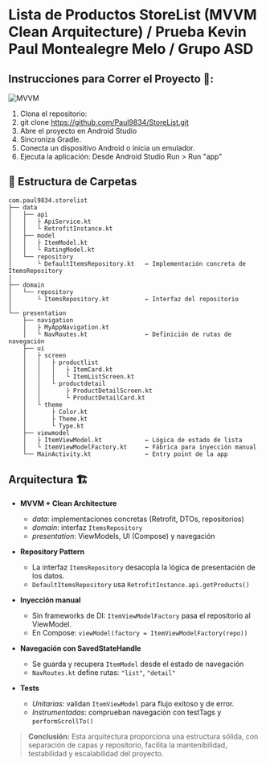 # Lista de Productos StoreList (MVVM Clean Arquitecture) / Prueba Kevin Paul Montealegre Melo / Grupo ASD
## Instrucciones para Correr el Proyecto 🚀:

![MVVM](https://i.imgur.com/qZ3uHOs.png)

1. Clona el repositorio:
2. git clone https://github.com/Paul9834/StoreList.git
3. Abre el proyecto en Android Studio
4. Sincroniza Gradle.
5. Conecta un dispositivo Android o inicia un emulador.
6. Ejecuta la aplicación:
   Desde Android Studio
   Run > Run "app"

## 📂 Estructura de Carpetas
```
com.paul9834.storelist
├── data
│   ├── api
│   │   ├ ApiService.kt
│   │   └ RetrofitInstance.kt
│   ├── model
│   │   ├ ItemModel.kt
│   │   └ RatingModel.kt
│   └── repository
│       └ DefaultItemsRepository.kt   ← Implementación concreta de ItemsRepository
│
├── domain
│   └── repository
│       └ ItemsRepository.kt          ← Interfaz del repositorio
│
└── presentation
    ├── navigation
    │   ├ MyAppNavigation.kt
    │   └ NavRoutes.kt                ← Definición de rutas de navegación
    ├── ui
    │   ├ screen
    │   │   ├ productlist
    │   │   │   ├ ItemCard.kt
    │   │   │   └ ItemListScreen.kt
    │   │   └ productdetail
    │   │       ├ ProductDetailScreen.kt
    │   │       └ ProductDetailCard.kt
    │   └ theme
    │       ├ Color.kt
    │       ├ Theme.kt
    │       └ Type.kt
    ├── viewmodel
    │   ├ ItemViewModel.kt            ← Lógica de estado de lista
    │   └ ItemViewModelFactory.kt     ← Fábrica para inyección manual
    └── MainActivity.kt               ← Entry point de la app
```


## Arquitectura 🏗️

- **MVVM + Clean Architecture**
   - *data*: implementaciones concretas (Retrofit, DTOs, repositorios)
   - *domain*: interfaz `ItemsRepository` 
   - *presentation*: ViewModels, UI (Compose) y navegación

- **Repository Pattern**
   - La interfaz `ItemsRepository` desacopla la lógica de presentación de los datos.
   - `DefaultItemsRepository` usa `RetrofitInstance.api.getProducts()`

- **Inyección manual**
   - Sin frameworks de DI: `ItemViewModelFactory` pasa el repositorio al ViewModel.
   - En Compose: `viewModel(factory = ItemViewModelFactory(repo))`

- **Navegación con SavedStateHandle**
   - Se guarda y recupera `ItemModel` desde el estado de navegación
   - `NavRoutes.kt` define rutas: `"list"`, `"detail"`

- **Tests**
   - *Unitarias*: validan `ItemViewModel` para flujo exitoso y de error.
   - *Instrumentadas*: comprueban navegación con testTags y `performScrollTo()`

> **Conclusión:** Esta arquitectura proporciona una estructura sólida, con separación de capas y repositorio, facilita la mantenibilidad, testabilidad y escalabilidad del proyecto.